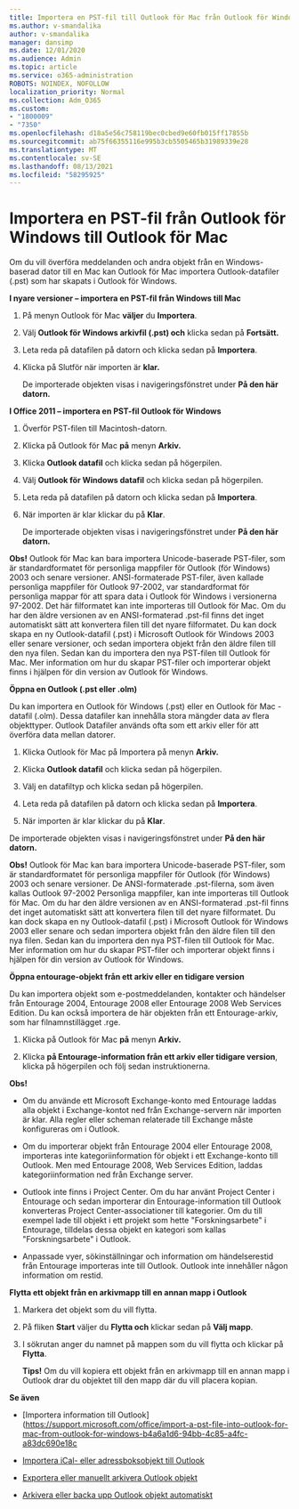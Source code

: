 ```yaml
---
title: Importera en PST-fil till Outlook för Mac från Outlook för Windows
ms.author: v-smandalika
author: v-smandalika
manager: dansimp
ms.date: 12/01/2020
ms.audience: Admin
ms.topic: article
ms.service: o365-administration
ROBOTS: NOINDEX, NOFOLLOW
localization_priority: Normal
ms.collection: Adm_O365
ms.custom:
- "1800009"
- "7350"
ms.openlocfilehash: d18a5e56c758119bec0cbed9e60fb015ff17855b
ms.sourcegitcommit: ab75f66355116e995b3cb5505465b31989339e28
ms.translationtype: MT
ms.contentlocale: sv-SE
ms.lasthandoff: 08/13/2021
ms.locfileid: "58295925"
---
```

# <a name="import-a-pst-file-from-outlook-for-windows-to-outlook-for-mac"></a>Importera en PST-fil från Outlook för Windows till Outlook för Mac 

Om du vill överföra meddelanden och andra objekt från en Windows-baserad dator till en Mac kan Outlook för Mac importera Outlook-datafiler (.pst) som har skapats i Outlook för Windows.

**I nyare versioner – importera en PST-fil från Windows till Mac**

1. På menyn Outlook för Mac **väljer** du **Importera**.

2. Välj **Outlook för Windows arkivfil (.pst) och** klicka sedan på **Fortsätt.**

3. Leta reda på datafilen på datorn och klicka sedan på **Importera**.

4. Klicka på Slutför när importen är **klar.**

   De importerade objekten visas i navigeringsfönstret under **På den här datorn.**


**I Office 2011 – importera en PST-fil Outlook för Windows**

1. Överför PST-filen till Macintosh-datorn.

2. Klicka på Outlook för Mac **på** menyn **Arkiv.**

3. Klicka **Outlook datafil** och klicka sedan på högerpilen.

4. Välj **Outlook för Windows datafil** och klicka sedan på högerpilen.

5. Leta reda på datafilen på datorn och klicka sedan på **Importera**.

6. När importen är klar klickar du på **Klar**.

   De importerade objekten visas i navigeringsfönstret under **På den här datorn.**

**Obs!** Outlook för Mac kan bara importera Unicode-baserade PST-filer, som är standardformatet för personliga mappfiler för Outlook (för Windows) 2003 och senare versioner. ANSI-formaterade PST-filer, även kallade personliga mappfiler för Outlook 97-2002, var standardformat för personliga mappar för att spara data i Outlook för Windows i versionerna 97-2002. Det här filformatet kan inte importeras till Outlook för Mac. Om du har den äldre versionen av en ANSI-formaterad .pst-fil finns det inget automatiskt sätt att konvertera filen till det nyare filformatet. Du kan dock skapa en ny Outlook-datafil (.pst) i Microsoft Outlook för Windows 2003 eller senare versioner, och sedan importera objekt från den äldre filen till den nya filen. Sedan kan du importera den nya PST-filen till Outlook för Mac. Mer information om hur du skapar PST-filer  och importerar objekt finns i hjälpen för din version av Outlook för Windows.

**Öppna en Outlook (.pst eller .olm)**

Du kan importera en Outlook för Windows (.pst) eller en Outlook för Mac -datafil (.olm). Dessa datafiler kan innehålla stora mängder data av flera objekttyper. Outlook Datafiler används ofta som ett arkiv eller för att överföra data mellan datorer.

1. Klicka Outlook för Mac på Importera på menyn **Arkiv.**

2. Klicka **Outlook datafil** och klicka sedan på högerpilen.

3. Välj en datafiltyp och klicka sedan på högerpilen.

4. Leta reda på datafilen på datorn och klicka sedan på **Importera**.

5. När importen är klar klickar du på **Klar**.

De importerade objekten visas i navigeringsfönstret under **På den här datorn.**

**Obs!** Outlook för Mac kan bara importera Unicode-baserade PST-filer, som är standardformatet för personliga mappfiler för Outlook (för Windows) 2003 och senare versioner. De ANSI-formaterade .pst-filerna, som även kallas Outlook 97-2002 Personliga mappfiler, kan inte importeras till Outlook för Mac. Om du har den äldre versionen av en ANSI-formaterad .pst-fil finns det inget automatiskt sätt att konvertera filen till det nyare filformatet. Du kan dock skapa en ny Outlook-datafil (.pst) i Microsoft Outlook för Windows 2003 eller senare och sedan importera objekt från den äldre filen till den nya filen. Sedan kan du importera den nya PST-filen till Outlook för Mac. Mer information om hur du skapar PST-filer och importerar objekt finns i hjälpen för din version av Outlook för Windows. 

**Öppna entourage-objekt från ett arkiv eller en tidigare version**

Du kan importera objekt som e-postmeddelanden, kontakter och händelser från Entourage 2004, Entourage 2008 eller Entourage 2008 Web Services Edition. Du kan också importera de här objekten från ett Entourage-arkiv, som har filnamnstillägget .rge.

1. Klicka på Outlook för Mac **på** menyn **Arkiv.**

2. Klicka **på Entourage-information från ett arkiv eller tidigare version**, klicka på högerpilen och följ sedan instruktionerna.

**Obs!**
- Om du använde ett Microsoft Exchange-konto med Entourage laddas alla objekt i Exchange-kontot ned från Exchange-servern när importen är klar. Alla regler eller scheman relaterade till Exchange måste konfigureras om i Outlook.

- Om du importerar objekt från Entourage 2004 eller Entourage 2008, importeras inte kategoriinformation för objekt i ett Exchange-konto till Outlook. Men med Entourage 2008, Web Services Edition, laddas kategoriinformation ned från Exchange server.

- Outlook inte finns i Project Center. Om du har använt Project Center i Entourage och sedan importerar din Entourage-information till Outlook konverteras Project Center-associationer till kategorier. Om du till exempel lade till objekt i ett projekt som hette "Forskningsarbete" i Entourage, tilldelas dessa objekt en kategori som kallas "Forskningsarbete" i Outlook.

- Anpassade vyer, sökinställningar och information om händelserestid från Entourage importeras inte till Outlook. Outlook inte innehåller någon information om restid.

**Flytta ett objekt från en arkivmapp till en annan mapp i Outlook**

1. Markera det objekt som du vill flytta.

2. På fliken **Start** väljer du **Flytta och** klickar sedan på **Välj mapp**.

3. I sökrutan anger du namnet på mappen som du vill flytta och klickar på **Flytta**.

   **Tips!** Om du vill kopiera ett objekt från en arkivmapp till en annan mapp i Outlook drar du objektet till den mapp där du vill placera kopian.

**Se även**

- [Importera information till Outlook] (https://support.microsoft.com/office/import-a-pst-file-into-outlook-for-mac-from-outlook-for-windows-b4a6a1d6-94bb-4c85-a4fc-a83dc690e18c

- [Importera iCal- eller adressboksobjekt till Outlook](https://support.microsoft.com/office/import-ical-or-address-book-items-into-outlook-for-mac-0450a248-6a40-4f84-ba9c-6c545bc11639)


- [Exportera eller manuellt arkivera Outlook objekt](https://support.microsoft.com/office/export-items-to-an-archive-file-in-outlook-for-mac-281a62bf-cc42-46b1-9ad5-6bda80ca3106)

- [Arkivera eller backa upp Outlook objekt automatiskt](https://support.microsoft.com/office/automatically-archive-or-back-up-outlook-for-mac-items-441fcce5-2262-4b64-ac8c-fa949df989f5)
